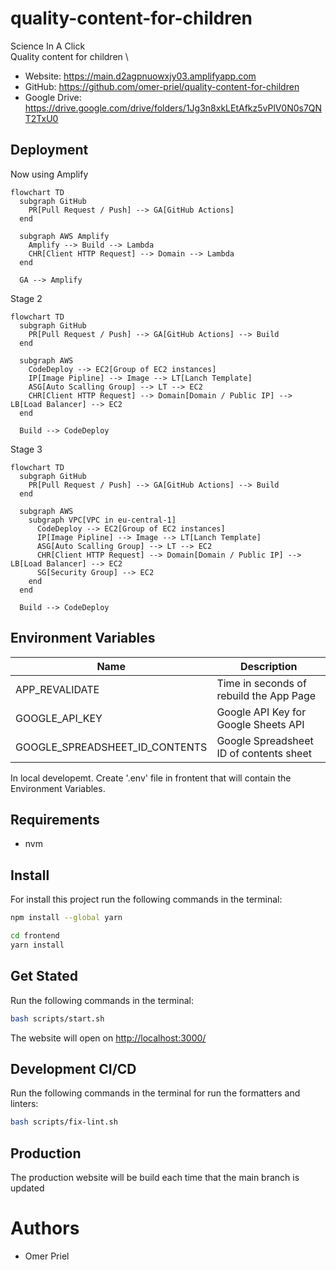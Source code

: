 # quality-content-for-children

Science In A Click \
Quality content for children \

* Website: <https://main.d2agpnuowxjy03.amplifyapp.com>
* GitHub: <https://github.com/omer-priel/quality-content-for-children>
* Google Drive: <https://drive.google.com/drive/folders/1Jg3n8xkLEtAfkz5vPlV0N0s7QNT2TxU0>

## Deployment

Now using Amplify

```mermaid
flowchart TD
  subgraph GitHub
    PR[Pull Request / Push] --> GA[GitHub Actions]
  end

  subgraph AWS Amplify
    Amplify --> Build --> Lambda
    CHR[Client HTTP Request] --> Domain --> Lambda
  end
  
  GA --> Amplify
```

Stage 2

```mermaid
flowchart TD
  subgraph GitHub
    PR[Pull Request / Push] --> GA[GitHub Actions] --> Build 
  end

  subgraph AWS
    CodeDeploy --> EC2[Group of EC2 instances]
    IP[Image Pipline] --> Image --> LT[Lanch Template]
    ASG[Auto Scalling Group] --> LT --> EC2
    CHR[Client HTTP Request] --> Domain[Domain / Public IP] --> LB[Load Balancer] --> EC2
  end
    
  Build --> CodeDeploy
```

Stage 3

```mermaid
flowchart TD
  subgraph GitHub
    PR[Pull Request / Push] --> GA[GitHub Actions] --> Build 
  end

  subgraph AWS
    subgraph VPC[VPC in eu-central-1]
      CodeDeploy --> EC2[Group of EC2 instances]
      IP[Image Pipline] --> Image --> LT[Lanch Template]
      ASG[Auto Scalling Group] --> LT --> EC2
      CHR[Client HTTP Request] --> Domain[Domain / Public IP] --> LB[Load Balancer] --> EC2
      SG[Security Group] --> EC2
    end
  end
    
  Build --> CodeDeploy
```


## Environment Variables

| Name                           | Description                             |
|--------------------------------|-----------------------------------------|
| APP_REVALIDATE                 | Time in seconds of rebuild the App Page |
| GOOGLE_API_KEY                 | Google API Key for Google Sheets API    |
| GOOGLE_SPREADSHEET_ID_CONTENTS | Google Spreadsheet ID of contents sheet |

In local developemt. Create '.env' file in frontent that will contain the Environment Variables.

## Requirements

* nvm

## Install

For install this project run the following commands in the terminal:

```bash
npm install --global yarn

cd frontend
yarn install
```

## Get Stated

Run the following commands in the terminal:

```bash
bash scripts/start.sh
```

The website will open on <http://localhost:3000/>

## Development CI/CD

Run the following commands in the terminal for run the formatters and linters:

```bash
bash scripts/fix-lint.sh
```

## Production

The production website will be build each time that the main branch is updated

# Authors

* Omer Priel
